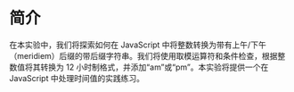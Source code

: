 # 简介

在本实验中，我们将探索如何在 JavaScript 中将整数转换为带有上午/下午（meridiem）后缀的带后缀字符串。我们将使用取模运算符和条件检查，根据整数值将其转换为 12 小时制格式，并添加“am”或“pm”。本实验将提供一个在 JavaScript 中处理时间值的实践练习。
